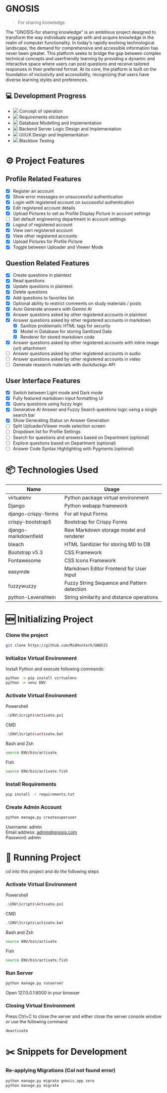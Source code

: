 # GNOSIS

> For sharing knowledge

The "GNOSIS-for sharing knowledge" is an ambitious project designed to transform the way individuals engage with and acquire knowledge in the realm of computer functionality. In today's rapidly evolving technological landscape, the demand for comprehensive and accessible information has never been greater. This platform seeks to bridge the gap between complex technical concepts and userfriendly learning by providing a dynamic and interactive space where users can post questions and receive tailored responses in their preferred format. At its core, the platform is built on the foundation of inclusivity and accessibility, recognizing that users have diverse learning styles and preferences.

## 💻 Development Progress

- ![](https://geps.dev/progress/100) Concept of operation
- ![](https://geps.dev/progress/100) Requirements elicitation
- ![](https://geps.dev/progress/100) Database Modelling and Implementation
- ![](https://geps.dev/progress/80) Backend Server Logic Design and Implementation
- ![](https://geps.dev/progress/45) UI/UX Design and Implementation
- ![](https://geps.dev/progress/0) Blackbox Testing

# ⚙️ Project Features

## Profile Related Features

- [x] Register an account
- [x] Show error messages on unsuccessful authentication
- [x] Login with registered account on successful authentication
- [x] Edit registered account details
- [x] Upload Pictures to set as Profile Display Picture in account settings
- [ ] Set default engineering department in account settings
- [x] Logout of registered account
- [x] View own registered account
- [x] View other registered accounts
- [x] Upload Pictures for Profile Picture
- [x] Toggle between Uploader and Viewer Mode

## Question Related Features

- [x] Create questions in plaintext
- [x] Read questions
- [x] Update questions in plaintext
- [x] Delete questions
- [x] Add questions to favorites list
- [x] Optional ability to restrict comments on study materials / posts
- [x] Auto Generate answers with Gemini AI
- [x] Answer questions asked by other registered accounts in plaintext
- [x] Answer questions asked by other registered accounts in markdown
  - [x] Sanitize problematic HTML tags for security
  - [x] Model in Database for storing Sanitized Data
  - [x] Renderer for stored markdown code
- [x] Answer questions asked by other registered accounts with inline image (url) attachment
- [ ] Answer questions asked by other registered accounts in audio
- [ ] Answer questions asked by other registered accounts in video
- [ ] Generate research materials with duckduckgo API

## User Interface Features

- [x] Switch between Light mode and Dark mode
- [x] Fully featured markdown input formatting UI
- [x] Query questions using fuzzy logic
- [x] Generative AI Answer and Fuzzy Search questions logic using a single search bar
- [x] Show Generating Status on Answer Generation
- [ ] Split Uploader/Viewer mode selection screen
- [ ] Dropdown list for Profile Settings
- [ ] Search for questions and answers based on Department (optional)
- [ ] Explore questions based on Department (optional)
- [ ] Answer Code Syntax Highlighting with Pygments (optional)

# 📦 Technologies Used

| Name                 | Usage                                       |
| -------------------- | ------------------------------------------- |
| virtualenv           | Python package virtual environment          |
| Django               | Python webapp framework                     |
| django-crispy-forms  | For all Input Forms                         |
| crispy-bootstrap5    | Bootstrap for Crispy Forms                  |
| django-markdownfield | Raw Markdown storage model and renderer     |
| bleach               | HTML Sanitizier for storing MD to DB        |
| Bootstrap v5.3       | CSS Framework                               |
| Fontawesome          | CSS Icons Framework                         |
| easymde              | Markdown Editor Frontend for User Input     |
| fuzzywuzzy           | Fuzzy String Sequence and Pattern detection |
| python-Levenshtein   | String similarity and distance operations   |

# 🆕 Initializing Project

### Clone the project

```sh
git clone https://github.com/MidHunterX/GNOSIS
```

### Initialize Virtual Environment

Install Python and execute following commands:

```sh
python -m pip install virtualenv
python -m venv ENV
```

### Activate Virtual Environment

Powershell

```sh
.\ENV\Scripts\Activate.ps1
```

CMD

```sh
.\ENV\Scripts\activate.bat
```

Bash and Zsh

```sh
source ENV/bin/activate
```

Fish

```sh
source ENV/bin/activate.fish
```

### Install Requirements

```sh
pip install -r requirements.txt
```

### Create Admin Account

```sh
python manage.py createsuperuser
```

Username: admin <br>
Email address: admin@gnosis.com <br>
Password: admin

# 🏃 Running Project

cd into this project and do the following steps

### Activate Virtual Environment

Powershell

```sh
.\ENV\Scripts\Activate.ps1
```

CMD

```sh
.\ENV\Scripts\activate.bat
```

Bash and Zsh

```sh
source ENV/bin/activate
```

Fish

```sh
source ENV/bin/activate.fish
```

### Run Server

```sh
python manage.py runserver
```

Open 127.0.0.1:8000 in your browser

### Closing Virtual Environment

Press Ctrl+C to close the server and either close the server console window or use the following command

```
deactivate
```

# ✂️ Snippets for Development

### Re-applying Migrations (Col not found error)

```sh
python manage.py migrate gnosis_app zero
python manage.py migrate
```
